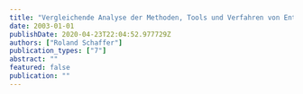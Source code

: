 ```yaml
---
title: "Vergleichende Analyse der Methoden, Tools und Verfahren von Enterprise Application Integration sowie die prototypische Realisierung einer Integrationsschicht über heterogene logistische Systeme "
date: 2003-01-01
publishDate: 2020-04-23T22:04:52.977729Z
authors: ["Roland Schaffer"]
publication_types: ["7"]
abstract: ""
featured: false
publication: ""
---
```


